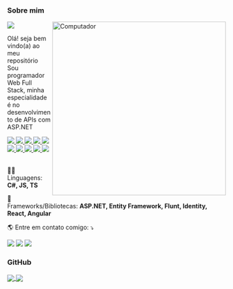 ### Sobre mim
<a href="https://github.com/BryanDietrichBernhardt">
    <img src="https://img.shields.io/static/v1?label=Overview&message=BryanDietrichBernhardt&color=6909FA&style=for-the-badge&logo=GitHub&labelColor=323330">
</a>
    
<img src="https://raw.githubusercontent.com/MicaelliMedeiros/micaellimedeiros/master/image/computer-illustration.png" min-width="400px" max-width="400px" width="400px" align="right" alt="Computador">

<p align="left"> 
  Olá! seja bem vindo(a) ao meu repositório <br />
  Sou programador Web Full Stack, minha especialidade é no desenvolvimento de APIs com ASP.NET
</p>

<a href="https://github.com/BryanDietrichBernhardt">
    <img src="https://img.shields.io/badge/C%23-323330?style=for-the-badge&logo=c-sharp&logoColor=17941D" />
    <img src="https://img.shields.io/badge/JavaScript-323330?style=for-the-badge&logo=javascript&logoColor=F7DF1E" />
    <img src="https://img.shields.io/badge/TypeScript-323330?style=for-the-badge&logo=typescript&logoColor=007ACB" />
    <img src="https://img.shields.io/badge/.NET-323330?style=for-the-badge&logo=.net&logoColor=4F2ACF" />
    <img src="https://img.shields.io/badge/React-323330?style=for-the-badge&logo=react&logoColor=61DAFB" />
    <img src="https://img.shields.io/badge/Angular-323330?style=for-the-badge&logo=angular&logoColor=CB2839" />
    <img src="https://img.shields.io/badge/MongoDB-323330?style=for-the-badge&logo=mongodb&logoColor=6C9E4F" />
    <img src="https://img.shields.io/badge/PostgreSQL-323330?style=for-the-badge&logo=postgresql&logoColor=2E6093" />
    <img src="https://img.shields.io/badge/MySQL-323330?style=for-the-badge&logo=mysql&logoColor=00618B" />
    <img src="https://img.shields.io/badge/Docker-323330?style=for-the-badge&logo=docker&logoColor=0090E1" />     
</a>
<br />
<br />

<p align="left">
  🧑‍🚀 Linguagens: <strong>C#, JS, TS</strong>
</p>

<p align="left">
  🚀 Frameworks/Bibliotecas: <strong>ASP.NET, Entity Framework, Flunt, Identity, React, Angular</strong>
</p>

<p align="left">
  🌎 Entre em contato comigo: ⤵️
</p>

<p>

  <a href="https://www.linkedin.com/in/bryandbernhardt/" alt="Linkedin">
  <img src="https://img.shields.io/badge/-Linkedin-323330?style=flat-square&logo=Linkedin&logoColor=007AB5&link=https://www.linkedin.com/in/bryandbernhardt/" /></a>

  <a href="https://api.whatsapp.com/send?phone=5551986821539" alt="WhatsApp">
  <img src="https://img.shields.io/badge/-WhatsApp-323330?style=flat-square&logo=whatsapp&logoColor=4CC75A&link=https://api.whatsapp.com/send?phone=5551986821539"/></a>

  <a href="https://www.instagram.com/baiaaam/" alt="Instagram">
  <img src="https://img.shields.io/badge/-Instagram-323330?style=flat-square&logo=instagram&logoColor=C40C7B&link=https://www.instagram.com/baiaaam/"/></a>
</p>  

### GitHub

<div align="left">
    <a href="https://github.com/BryanDietrichBernhardt">
      <img align="center" src="https://github-readme-stats.vercel.app/api?username=BryanDietrichBernhardt&count_private=true&show_icons=true&include_all_commits=true&hide_border=true&bg_color=6909FA&title_color=ffffff&text_color=ffffff&icon_color=B03DE8&border_color=B03DE8&locale=pt-br&hide_rank=true&layout=compact&hide=stars,issues&card_width=350&card_height=100&custom_title=Minhas%20estatísticas" />
    </a>
    <a href="https://github.com/BryanDietrichBernhardt">
      <img align="center" src="https://github-readme-stats.vercel.app/api/top-langs/?username=BryanDietrichBernhardt&hide=html,css&langs_count=4&hide_border=true&bg_color=6909FA&title_color=ffffff&text_color=ffffff&icon_color=B03DE8&border_color=B03DE8&locale=pt-br&hide_rank=true&layout=compact&include_all_commits=true&count_private=true&card_width=350&card_height=100" />
    </a>
</div>
